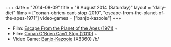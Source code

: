 +++
date = "2014-08-09"
title = "9 August 2014 (Saturday)"
layout = "daily-diet"
films = ["conan-obrien-cant-stop-2010", "escape-from-the-planet-of-the-apes-1971"]
video-games = ["banjo-kazooie"]
+++


* Film: [Escape From the Planet of the Apes (1971)](/films/escape-from-the-planet-of-the-apes-1971) +
* Film: [Conan O’Brien Can't Stop (2010)](/films/conan-obrien-cant-stop-2010) +
* Video Game: [Banjo-Kazooie](/video-games/banjo-kazooie) {XB360} /b/